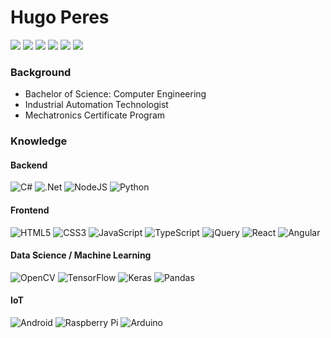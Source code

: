 # Hugo Peres

![](https://img.shields.io/badge/Engineering%20-Automation%20-blue)  ![](https://img.shields.io/badge/Studying%20-Machine%20Learning%20-brightgreen)  ![](https://img.shields.io/badge/Love-Innovation-red)    [![](https://img.shields.io/static/v1?label=&message=Linkedin&logo=linkedin&logoColor=white&style=flat-square&color=blue)](https://www.linkedin.com/in/hugo-peres/) [![](https://img.shields.io/static/v1?label=&message=Instagram&logo=instagram&logoColor=white&style=flat-square&color=important)](https://www.instagram.com/huguedz/) [![](https://img.shields.io/badge/Telegram-2CA5E0?style=flat-square&logo=telegram&logoColor=white)](https://t.me/hugueds/)

### Background

* Bachelor of Science: Computer Engineering
* Industrial Automation Technologist
* Mechatronics Certificate Program

### Knowledge

#### Backend

<img alt="C#" src="https://img.shields.io/badge/c%23-%23239120.svg?&style=for-the-badge&logo=c-sharp&logoColor=white"/> <img alt=".Net" src="https://img.shields.io/badge/.NET-5C2D91?style=for-the-badge&logo=.net&logoColor=white"/>
<img alt="NodeJS" src="https://img.shields.io/badge/node.js-%2343853D.svg?&style=for-the-badge&logo=node.js&logoColor=white"/>
<img alt="Python" src="https://img.shields.io/badge/python-%2314354C.svg?&style=for-the-badge&logo=python&logoColor=white"/>

#### Frontend

<img alt="HTML5" src="https://img.shields.io/badge/html5-%23E34F26.svg?&style=for-the-badge&logo=html5&logoColor=white"/> <img alt="CSS3" src="https://img.shields.io/badge/css3-%231572B6.svg?&style=for-the-badge&logo=css3&logoColor=white"/>
<img alt="JavaScript" src="https://img.shields.io/badge/javascript-%23323330.svg?&style=for-the-badge&logo=javascript&logoColor=%23F7DF1E"/>
<img alt="TypeScript" src="https://img.shields.io/badge/typescript-%23007ACC.svg?&style=for-the-badge&logo=typescript&logoColor=white"/>
<img alt="jQuery" src="https://img.shields.io/badge/jquery-%230769AD.svg?&style=for-the-badge&logo=jquery&logoColor=white"/>
<img alt="React" src="https://img.shields.io/badge/react-%2320232a.svg?&style=for-the-badge&logo=react&logoColor=%2361DAFB"/>
<img alt="Angular" src="https://img.shields.io/badge/angular-%23DD0031.svg?&style=for-the-badge&logo=angular&logoColor=white"/>

#### Data Science / Machine Learning

<img alt="OpenCV" src="https://img.shields.io/badge/opencv-%23white.svg?&style=for-the-badge&logo=opencv&logoColor=white"/> <img alt="TensorFlow" src="https://img.shields.io/badge/TensorFlow-%23FF6F00.svg?&style=for-the-badge&logo=TensorFlow&logoColor=white" /> <img alt="Keras" src="https://img.shields.io/badge/Keras-%23D00000.svg?&style=for-the-badge&logo=Keras&logoColor=white"/>
<img alt="Pandas" src="https://img.shields.io/badge/pandas-%23150458.svg?&style=for-the-badge&logo=pandas&logoColor=white" />

#### IoT

<img alt="Android" src="https://img.shields.io/badge/Android-3DDC84?style=for-the-badge&logo=android&logoColor=white" /> <img alt="Raspberry Pi" src="https://img.shields.io/badge/-RaspberryPi-C51A4A?style=for-the-badge&logo=Raspberry-Pi"/> <img alt="Arduino" src="https://img.shields.io/badge/-Arduino-00979D?style=for-the-badge&logo=Arduino&logoColor=white"/>
